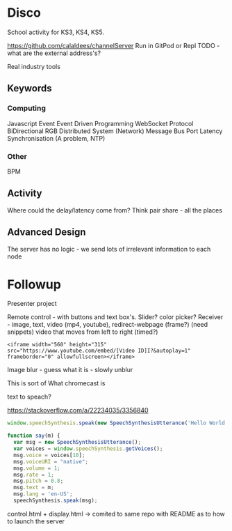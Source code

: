 Disco
=====

School activity for KS3, KS4, KS5.

https://github.com/calaldees/channelServer
Run in GitPod or Repl
TODO - what are the external address's?


Real industry tools


Keywords
--------

### Computing
Javascript
Event
Event Driven Programming
WebSocket
Protocol
BiDirectional
RGB
Distributed System
(Network) Message Bus
Port
Latency
Synchronisation (A problem, NTP)

### Other
BPM


Activity
--------

Where could the delay/latency come from?
Think pair share - all the places

Advanced Design
---------------

The server has no logic - we send lots of irrelevant information to each node


Followup
========

Presenter project

Remote control - with buttons and text box's. Slider? color picker?
Receiver - image, text, video (mp4, youtube), redirect-webpage (frame?) (need snippets)
video that moves from left to right (timed?)

```
<iframe width="560" height="315" src="https://www.youtube.com/embed/[Video ID]I?&autoplay=1" frameborder="0" allowfullscreen></iframe>
```

Image blur - guess what it is - slowly unblur

This is sort of What chromecast is


text to speach?

https://stackoverflow.com/a/22234035/3356840
```javascript
window.speechSynthesis.speak(new SpeechSynthesisUtterance('Hello World'));
```
```javascript
function say(m) {
  var msg = new SpeechSynthesisUtterance();
  var voices = window.speechSynthesis.getVoices();
  msg.voice = voices[10];
  msg.voiceURI = "native";
  msg.volume = 1;
  msg.rate = 1;
  msg.pitch = 0.8;
  msg.text = m;
  msg.lang = 'en-US';
  speechSynthesis.speak(msg);
```





control.html + display.html -> comited to same repo with README as to how to launch the server

